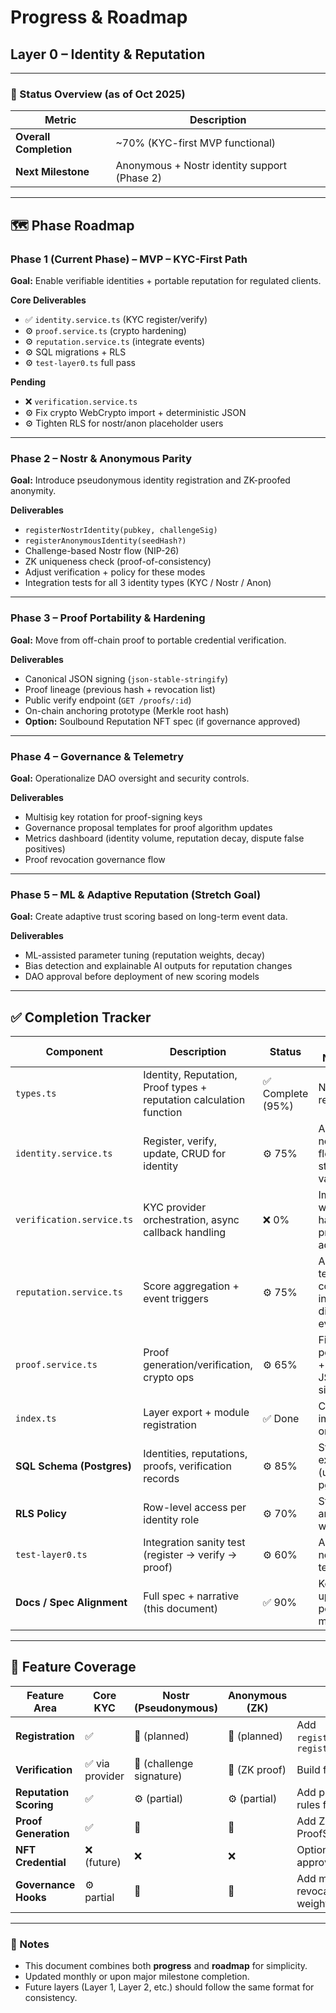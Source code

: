 # Progress & Roadmap  
## Layer 0 – Identity & Reputation  

---

### 🧭 Status Overview (as of Oct 2025)

| Metric | Description |
|--------|--------------|
| **Overall Completion** | ~70% (KYC-first MVP functional) |
| **Next Milestone** | Anonymous + Nostr identity support (Phase 2) |

---

## 🗺️ Phase Roadmap

### **Phase 1 (Current Phase) – MVP – KYC-First Path**
**Goal:** Enable verifiable identities + portable reputation for regulated clients.  

**Core Deliverables**
- ✅ `identity.service.ts` (KYC register/verify)
- ⚙️ `proof.service.ts` (crypto hardening)
- ⚙️ `reputation.service.ts` (integrate events)
- ⚙️ SQL migrations + RLS
- ⚙️ `test-layer0.ts` full pass  

**Pending**
- ❌ `verification.service.ts`
- ⚙️ Fix crypto WebCrypto import + deterministic JSON
- ⚙️ Tighten RLS for nostr/anon placeholder users

---

### **Phase 2 – Nostr & Anonymous Parity**
**Goal:** Introduce pseudonymous identity registration and ZK-proofed anonymity.  

**Deliverables**
- `registerNostrIdentity(pubkey, challengeSig)`
- `registerAnonymousIdentity(seedHash?)`
- Challenge-based Nostr flow (NIP-26)
- ZK uniqueness check (proof-of-consistency)
- Adjust verification + policy for these modes
- Integration tests for all 3 identity types (KYC / Nostr / Anon)

---

### **Phase 3 – Proof Portability & Hardening**
**Goal:** Move from off-chain proof to portable credential verification.  

**Deliverables**
- Canonical JSON signing (`json-stable-stringify`)
- Proof lineage (previous hash + revocation list)
- Public verify endpoint (`GET /proofs/:id`)
- On-chain anchoring prototype (Merkle root hash)
- **Option:** Soulbound Reputation NFT spec (if governance approved)

---

### **Phase 4 – Governance & Telemetry**
**Goal:** Operationalize DAO oversight and security controls.  

**Deliverables**
- Multisig key rotation for proof-signing keys
- Governance proposal templates for proof algorithm updates
- Metrics dashboard (identity volume, reputation decay, dispute false positives)
- Proof revocation governance flow

---

### **Phase 5 – ML & Adaptive Reputation (Stretch Goal)**
**Goal:** Create adaptive trust scoring based on long-term event data.  

**Deliverables**
- ML-assisted parameter tuning (reputation weights, decay)
- Bias detection and explainable AI outputs for reputation changes
- DAO approval before deployment of new scoring models

---

## ✅ Completion Tracker

| Component | Description | Status | Notes / Next Step |
|------------|--------------|--------|-------------------|
| `types.ts` | Identity, Reputation, Proof types + reputation calculation function | ✅ Complete (95%) | No action required |
| `identity.service.ts` | Register, verify, update, CRUD for identity | ⚙️ 75% | Add nostr/anon flows + stricter validation |
| `verification.service.ts` | KYC provider orchestration, async callback handling | ❌ 0% | Implement webhook handler + provider adapter |
| `reputation.service.ts` | Score aggregation + event triggers | ⚙️ 75% | Add more test coverage + integrate dispute events |
| `proof.service.ts` | Proof generation/verification, crypto ops | ⚙️ 65% | Fix crypto portability + canonical JSON signing |
| `index.ts` | Layer export + module registration | ✅ Done | Clean-up import order later |
| **SQL Schema (Postgres)** | Identities, reputations, proofs, verification records | ⚙️ 85% | Standardize extensions (uuid vs pgcrypto) |
| **RLS Policy** | Row-level access per identity role | ⚙️ 70% | Strengthen anon/nostr write rules |
| `test-layer0.ts` | Integration sanity test (register → verify → proof) | ⚙️ 60% | Add unit + negative tests |
| **Docs / Spec Alignment** | Full spec + narrative (this document) | ✅ 90% | Keep updated per milestone |

---

## 🧩 Feature Coverage

| Feature Area | Core KYC | Nostr (Pseudonymous) | Anonymous (ZK) | Notes |
|---------------|-----------|----------------------|----------------|-------|
| **Registration** | ✅ | 🚧 (planned) | 🚧 (planned) | Add `registerNostrIdentity()` and `registerAnonymousIdentity()` |
| **Verification** | ✅ via provider | 🚧 (challenge signature) | 🚧 (ZK proof) | Build flexible adapter layer |
| **Reputation Scoring** | ✅ | ⚙️ (partial) | ⚙️ (partial) | Add proof-of-performance rules for anon |
| **Proof Generation** | ✅ | 🚧 | 🚧 | Add ZK version of ProofService later |
| **NFT Credential** | ❌ (future) | ❌ | ❌ | Optional governance-approved later |
| **Governance Hooks** | ⚙️ partial | 🚧 | 🚧 | Add multisig control for revocation + DAO voting weight |

---

### 📘 Notes
- This document combines both **progress** and **roadmap** for simplicity.  
- Updated monthly or upon major milestone completion.  
- Future layers (Layer 1, Layer 2, etc.) should follow the same format for consistency.  
